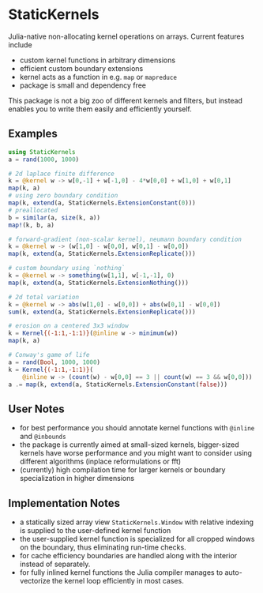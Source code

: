 # StaticKernels

Julia-native non-allocating kernel operations on arrays.
Current features include

- custom kernel functions in arbitrary dimensions
- efficient custom boundary extensions
- kernel acts as a function in e.g. `map` or `mapreduce`
- package is small and dependency free

This package is not a big zoo of different kernels and filters, but instead
enables you to write them easily and efficiently yourself.

## Examples

```julia
using StaticKernels
a = rand(1000, 1000)

# 2d laplace finite difference
k = @kernel w -> w[0,-1] + w[-1,0] - 4*w[0,0] + w[1,0] + w[0,1]
map(k, a)
# using zero boundary condition
map(k, extend(a, StaticKernels.ExtensionConstant(0)))
# preallocated
b = similar(a, size(k, a))
map!(k, b, a)

# forward-gradient (non-scalar kernel), neumann boundary condition
k = @kernel w -> (w[1,0] - w[0,0], w[0,1] - w[0,0])
map(k, extend(a, StaticKernels.ExtensionReplicate()))

# custom boundary using `nothing`
k = @kernel w -> something(w[1,1], w[-1,-1], 0)
map(k, extend(a, StaticKernels.ExtensionNothing()))

# 2d total variation
k = @kernel w -> abs(w[1,0] - w[0,0]) + abs(w[0,1] - w[0,0])
sum(k, extend(a, StaticKernels.ExtensionReplicate()))

# erosion on a centered 3x3 window
k = Kernel{(-1:1,-1:1)}(@inline w -> minimum(w))
map(k, a)

# Conway's game of life
a = rand(Bool, 1000, 1000)
k = Kernel{(-1:1,-1:1)}(
    @inline w -> (count(w) - w[0,0] == 3 || count(w) == 3 && w[0,0]))
a .= map(k, extend(a, StaticKernels.ExtensionConstant(false)))
```

## User Notes

- for best performance you should annotate kernel functions with `@inline` and
  `@inbounds`
- the package is currently aimed at small-sized kernels, bigger-sized kernels
  have worse performance and you might want to consider using different
  algorithms (inplace reformulations or fft)
- (currently) high compilation time for larger kernels or boundary
  specialization in higher dimensions

## Implementation Notes

- a statically sized array view `StaticKernels.Window` with relative indexing
  is supplied to the user-defined kernel function
- the user-supplied kernel function is specialized for all cropped windows on
  the boundary, thus eliminating run-time checks.
- for cache efficiency boundaries are handled along with the interior instead
  of separately.
- for fully inlined kernel functions the Julia compiler manages to
  auto-vectorize the kernel loop efficiently in most cases.
